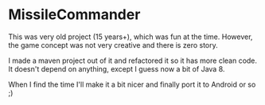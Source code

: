 # MissileCommander

This was very old project (15 years+), which was fun at the time. 
However, the game concept was not very creative and there is zero story. 

I made a maven project out of it and refactored it so it has more clean code.
It doesn't depend on anything, except I guess now a bit of Java 8.

When I find the time I'll make it a bit nicer and finally port it to Android or so ;)
